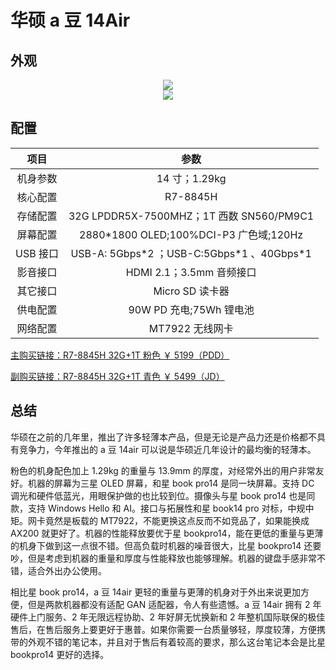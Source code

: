 # 华硕 a 豆 14Air

## 外观

<div style="margin: 0 auto; text-align: center; width: 50%"><img src="./assets/a豆14%201.jpg" /></div>
<div style="margin: 0 auto; text-align: center; width: 50%"><img src="./assets/a豆14%202.jpg" /></div>

## 配置

|   项目   |                     参数                     |
| :------: | :------------------------------------------: |
| 机身参数 |                14 寸；1.29kg                 |
| 核心配置 |                   R7-8845H                   |
| 存储配置 |   32G LPDDR5X-7500MHZ；1T 西数 SN560/PM9C1   |
| 屏幕配置 |   2880\*1800 OLED;100%DCI-P3 广色域;120Hz    |
| USB 接口 | USB-A: 5Gbps\*2 ；USB-C:5Gbps\*1 、40Gbps\*1 |
| 影音接口 |           HDMI 2.1；3.5mm 音频接口           |
| 其它接口 |               Micro SD 读卡器                |
| 供电配置 |           90W PD 充电;75Wh 锂电池            |
| 网络配置 |               MT7922 无线网卡                |

[主购买链接：R7-8845H 32G+1T 粉色 ￥ 5199（PDD）](https://mobile.yangkeduo.com/goods1.html?ps=oKu38zRNog)

[副购买链接：R7-8845H 32G+1T 青色 ￥ 5499（JD）](https://3.cn/23h-kDPL)

## 总结

华硕在之前的几年里，推出了许多轻薄本产品，但是无论是产品力还是价格都不具有竞争力，今年推出的 a 豆 14air 可以说是华硕近几年设计的最均衡的轻薄本。

粉色的机身配色加上 1.29kg 的重量与 13.9mm 的厚度，对经常外出的用户非常友好。机器的屏幕为三星 OLED 屏幕，和星 book pro14 是同一块屏幕。支持 DC 调光和硬件低蓝光，用眼保护做的也比较到位。摄像头与星 book pro14 也是同款，支持 Windows Hello 和 AI。接口与拓展性和星 book14 pro 对标，中规中矩。网卡竟然是板载的 MT7922，不能更换这点反而不如竞品了，如果能换成 AX200 就更好了。机器的性能释放要优于星 bookpro14，能在更低的重量与更薄的机身下做到这一点很不错。但高负载时机器的噪音很大，比星 bookpro14 还要吵，但是考虑到机器的重量和厚度与性能释放也能够理解。机器的键盘手感非常不错，适合外出办公使用。

相比星 book pro14，a 豆 14air 更轻的重量与更薄的机身对于外出来说更加方便，但是两款机器都没有适配 GAN 适配器，令人有些遗憾。a 豆 14air 拥有 2 年硬件上门服务、2 年无限远程协助、2 年好屏无忧换新和 2 年整机国际联保的极佳售后，在售后服务上要更好于惠普。如果你需要一台质量够轻，厚度较薄，方便携带的外观不错的笔记本，并且对于售后有着较高的要求，那么这台笔记本会是比星 bookpro14 更好的选择。
